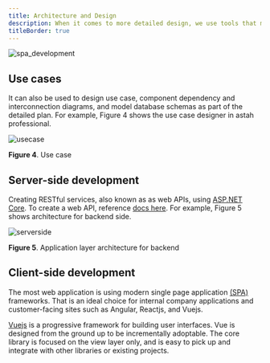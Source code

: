 ```yaml
---
title: Architecture and Design
description: When it comes to more detailed design, we use tools that make designing the architecture of an application and create model and deployment dependencies easier. For example, our services implemented on Single-Page web applications.
titleBorder: true
---
```


![spa_development](~@assets/image/architecture_development_spa.png)

## Use cases

It can also be used to design use case, component dependency and interconnection diagrams, and model database schemas as part of the detailed plan.
For example, Figure 4 shows the use case designer in astah professional.

![usecase](~@assets/image/architec_Design_Modeling.png)

**Figure 4**. Use case

## Server-side development

Creating RESTful services, also known as as web APIs, using [ASP.NET Core](https://docs.microsoft.com/en-us/aspnet/core/web-api/?view=aspnetcore-3.1). To create a web API, reference [docs here](https://docs.microsoft.com/en-us/aspnet/core/tutorials/first-web-api?view=aspnetcore-3.1&tabs=visual-studio). For example, Figure 5 shows architecture for backend side.

![serverside](~@assets/image/architec_design_model_backend_.png)

**Figure 5**. Application layer architecture for backend

## Client-side development

The most web application is using modern single page application [(SPA)](https://docs.microsoft.com/en-us/aspnet/core/client-side/spa-services?view=aspnetcore-3.1) frameworks. That is an ideal choice for internal company applications and customer-facing sites such as Angular, Reactjs, and Vuejs.

[Vuejs](https://vuejs.org) is a progressive framework for building user interfaces. Vue is designed from the ground up to be incrementally adoptable. The core library is focused on the view layer only, and is easy to pick up and integrate with other libraries or existing projects.
